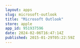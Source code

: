 ```yaml
---
layout: apps
slug: microsoft-outlook
title: "Microsoft Outlook"
store: apple
app_id: 951937596
date: 2024-02-06T16:47:14Z
published: 2015-01-29T05:22:59Z
---
```

